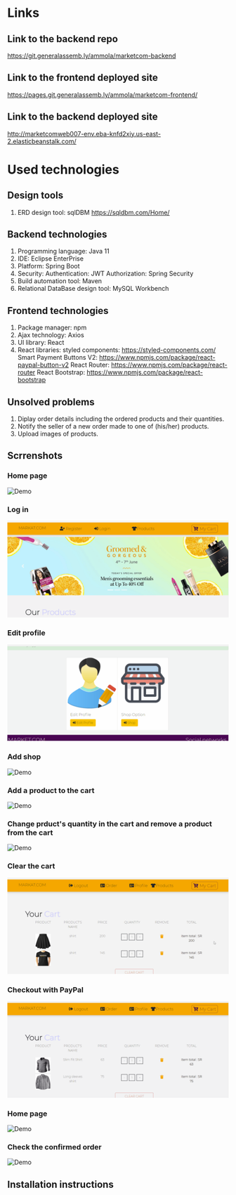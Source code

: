 # Links 
## Link to the backend repo
https://git.generalassemb.ly/ammola/marketcom-backend

## Link to the frontend deployed site
https://pages.git.generalassemb.ly/ammola/marketcom-frontend/

## Link to the backend deployed site
http://marketcomweb007-env.eba-knfd2xiy.us-east-2.elasticbeanstalk.com/

# Used technologies
## Design tools
1) ERD design tool: sqlDBM
https://sqldbm.com/Home/

## Backend technologies
1) Programming language: Java 11
2) IDE: Eclipse EnterPrise
3) Platform: Spring Boot 
4) Security: 
Authentication: JWT 
Authorization: Spring Security
5) Build automation tool: Maven
6) Relational DataBase design tool: MySQL Workbench

## Frontend technologies
1) Package manager: npm
2) Ajax technology: Axios
3) UI library: React
4) React libraries: 
styled components: https://styled-components.com/
Smart Payment Buttons V2: https://www.npmjs.com/package/react-paypal-button-v2
React Router: https://www.npmjs.com/package/react-router
React Bootstrap: https://www.npmjs.com/package/react-bootstrap

## Unsolved problems
1) Diplay order details including the ordered products and their quantities.
2) Notify the seller of a new order made to one of (his/her) products.
3) Upload images of products. 

## Scrrenshots

### Home page
![Demo](screenshots/1.gif)


### Log in
![Demo](screenshots/2.gif)


### Edit profile
![Demo](screenshots/3.gif)


### Add shop
![Demo](screenshots/4.gif)


### Add a product to the cart
![Demo](screenshots/5.gif)


### Change prduct's quantity in the cart and remove a product from the cart
![Demo](screenshots/6.gif)


### Clear the cart
![Demo](screenshots/7.gif)


### Checkout with PayPal
![Demo](screenshots/8.gif)


### Home page
![Demo](screenshots/9.gif)


### Check the confirmed order
![Demo](screenshots/10.gif)



## Installation instructions
